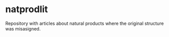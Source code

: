 # natprodlit
Repository with articles about natural products where the original structure was misasigned.
